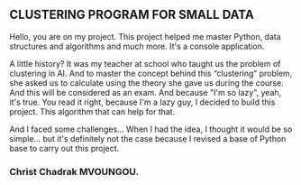 ## CLUSTERING PROGRAM FOR SMALL DATA

Hello, you are on my project. This project helped me master Python, data structures and algorithms and much more.
It's a console application.

A little history? It was my teacher at school who taught us the problem of clustering in AI. And to master the concept behind this “clustering” problem, she asked us to calculate using the theory she gave us during the course. And this will be considered as an exam. And because "I'm so lazy", yeah, it's true. You read it right, because I'm a lazy guy, I decided to build this project. This algorithm that can help for that.

And I faced some challenges... When I had the idea, I thought it would be so simple... but it's definitely not the case because I revised a base of Python base to carry out this project.

### Christ Chadrak MVOUNGOU.
